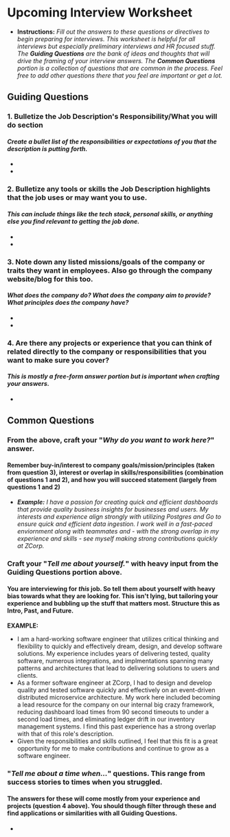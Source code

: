 # Upcoming Interview Worksheet
- **Instructions:** *Fill out the answers to these questions or directives to begin preparing for interviews. This worksheet is 
helpful for all interviews but especially preliminary interviews and HR focused stuff. The **Guiding Questions** are the bank of ideas
and thoughts that will drive the framing of your interview answers. The **Common Questions** portion is a collection of questions that
are common in the process. Feel free to add other questions there that you feel are important or get a lot.*

## Guiding Questions
### 1. Bulletize the Job Description's Responsibility/What you will do section
#### *Create a bullet list of the responsibilities or expectations of you that the description is putting forth.*
- 
- 

### 2. Bulletize any tools or skills the Job Description highlights that the job uses or may want you to use.
#### *This can include things like the tech stack, personal skills, or anything else you find relevant to getting the job done.*
- 
- 

### 3. Note down any listed missions/goals of the company or traits they want in employees. Also go through the company website/blog for this too.
#### *What does the company do? What does the company aim to provide? What principles does the company have?*
- 
- 

### 4. Are there any projects or experience that you can think of related directly to the company or responsibilities that you want to make sure you cover?
#### *This is mostly a free-form answer portion but is important when crafting your answers.*
- 

## Common Questions
### From the above, craft your "*Why do you want to work here?*" answer.
#### Remember buy-in/interest to company goals/mission/principles (taken from question 3), interest or overlap in skills/responsibilities (combination of questions 1 and 2), and how you will succeed statement (largely from questions 1 and 2)
- ***Example:*** *I have a passion for creating quick and efficient dashboards that provide quality business insights for businesses and users. My interests and experience align strongly with utilizing 
Postgres and Go to ensure quick and efficient data ingestion. I work well in a fast-paced enviornment along with teammates and - with the strong overlap in my experience and skills - see 
myself making strong contributions quickly at ZCorp.*

### Craft your "*Tell me about yourself.*" with heavy input from the Guiding Questions portion above. 
#### You are interviewing for *this* job. So tell them about yourself with heavy bias towards what they are looking for. This isn't lying, but tailoring your experience and bubbling up the stuff that matters most. Structure this as **Intro**, **Past**, and **Future**.
**EXAMPLE:**
- I am a hard-working software engineer that utilizes critical thinking and flexibility to quickly and effectively dream, design, and develop software solutions. 
My experience includes years of delivering tested, quality software, numerous integrations, and implmentations spanning many patterns and architectures that lead to delivering solutions to 
users and clients.
- As a former software engineer at ZCorp, I had to design and develop quality and tested software quickly and effectively on an event-driven distributed microservice architecture. My
work here included becoming a lead resource for the company on our internal big crazy framework, reducing dashboard load times from 90 second timeouts to under a second load times, and eliminating 
ledger drift in our inventory management systems. I find this past experience has a strong overlap with that of this role's description.
- Given the responsibilities and skills outlined, I feel that this fit is a great opportunity for me to make contributions and continue to grow as a software engineer.

### "*Tell me about a time when...*" questions. This range from success stories to times when you struggled. 
#### The answers for these will come mostly from your experience and projects (question 4 above). You should though filter through these and find applications or similarities with all Guiding Questions.
- 

